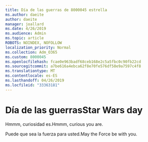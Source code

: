 ```yaml
---
title: Día de las guerras de 8000045 estrella
ms.author: daeite
author: daeite
manager: joallard
ms.date: 4/26/2019
ms.audience: Admin
ms.topic: article
ROBOTS: NOINDEX, NOFOLLOW
localization_priority: Normal
ms.collection: Adm_O365
ms.custom: 8000045
ms.openlocfilehash: fcae0e963badf68ceb168e2c5a5fbc0c90fb22cd
ms.sourcegitcommit: a7be616a4ebca62f8e70fe576df58e9a7597c4f8
ms.translationtype: MT
ms.contentlocale: es-ES
ms.lasthandoff: 04/26/2019
ms.locfileid: "33363181"
---
```

# <a name="star-wars-day"></a><span data-ttu-id="95f2f-102">Día de las guerras</span><span class="sxs-lookup"><span data-stu-id="95f2f-102">Star Wars day</span></span>

<span data-ttu-id="95f2f-103">Hmmm, curiosidad es.</span><span class="sxs-lookup"><span data-stu-id="95f2f-103">Hmmm, curious you are.</span></span>

<span data-ttu-id="95f2f-104">Puede que sea la fuerza para usted.</span><span class="sxs-lookup"><span data-stu-id="95f2f-104">May the Force be with you.</span></span>